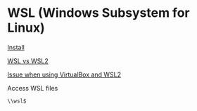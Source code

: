 # WSL (Windows Subsystem for Linux)

[Install](https://aka.ms/wsl2-install)

[WSL vs WSL2](https://aka.ms/wsl2)

[Issue when using VirtualBox and WSL2](https://docs.microsoft.com/en-us/windows/wsl/wsl2-faq)

Access WSL files
```
\\wsl$
```
